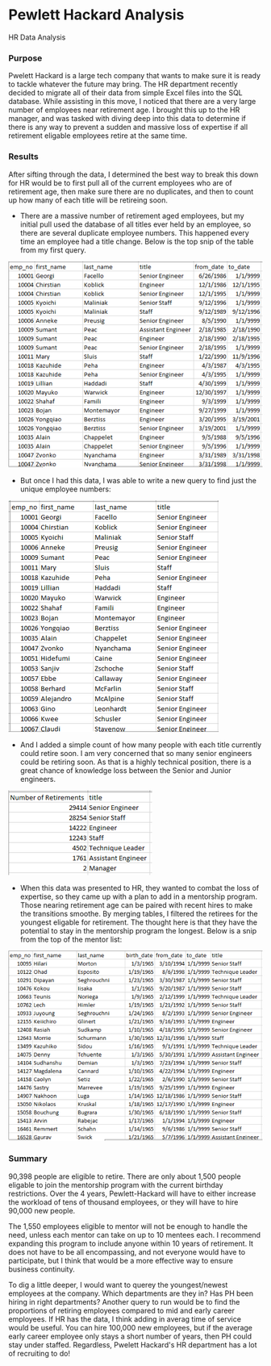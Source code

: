 # Pewlett Hackard Analysis
HR Data Analysis

### Purpose
Pwelett Hackard is a large tech company that wants to make sure it is ready to tackle whatever the future may bring. The HR department recently decided to migrate all of their data from simple Excel files into the SQL database. While assisting in this move, I noticed that there are a very large number of employees near retirement age. I brought this up to the HR manager, and was tasked with diving deep into this data to determine if there is any way to prevent a sudden and massive loss of expertise if all retirement eligable employees retire at the same time. 

### Results
After sifting through the data, I determined the best way to break this down for HR would be to first pull all of the current employees who are of retirement age, then make sure there are no duplicates, and then to count up how many of each title will be retireing soon. 

* There are a massive number of retirement aged employees, but my initial pull used the database of all titles ever held by an employee, so there are several duplicate employee numbers. This happened every time an employee had a title change. Below is the top snip of the table from my first query.

![Retirement by Titles](https://github.com/caseykotowski/Pewlett-Hackard-Analysis/blob/main/retirement-titles.png)

* But once I had this data, I was able to write a new query to find just the unique employee numbers:

![Unique Retirements by Title](https://github.com/caseykotowski/Pewlett-Hackard-Analysis/blob/main/unique-titles.png)

* And I added a simple count of how many people with each title currently could retire soon. I am very concerned that so many senior engineers could be retiring soon. As that is a highly technical position, there is a great chance of knowledge loss between the Senior and Junior engineers. 

![Count of Titles Retiring](https://github.com/caseykotowski/Pewlett-Hackard-Analysis/blob/main/retiring-titles.png)

* When this data was presented to HR, they wanted to combat the loss of expertise, so they came up with a plan to add in a mentorship program. Those nearing retirement age can be paired with recent hires to make the transitions smoothe. By merging tables, I filtered the retirees for the youngest eligable for retirement. The thought here is that they have the potential to stay in the mentorship program the longest. Below is a snip from the top of the mentor list:

![Mentorship Eligibility](https://github.com/caseykotowski/Pewlett-Hackard-Analysis/blob/main/mentorship-eligibility.png)

### Summary

90,398 people are eligible to retire. There are only about 1,500 people eligable to join the mentorship program with the current birthday restrictions. Over the 4 years, Pewlett-Hackard will have to either increase the workload of tens of thousand employees, or they will have to hire 90,000 new people. 

The 1,550 employees eligible to mentor will not be enough to handle the need, unless each mentor can take on up to 10 mentees each. I recommend expanding this program to include anyone within 10 years of retirement. It does not have to be all encompassing, and not everyone would have to participate, but I think that would be a more effective way to ensure business continuity. 

To dig a little deeper, I would want to querey the youngest/newest employees at the company. Which departments are they in? Has PH been hiring in right departments? Another query to run would be to find the proportions of retiring employees compared to mid and early career employees. If HR has the data, I think adding in averag time of service would be useful. You can hire 100,000 new employees, but if the average early career employee only stays a short number of years, then PH could stay under staffed. Regardless, Pwelett Hackard's HR department has a lot of recruiting to do!
